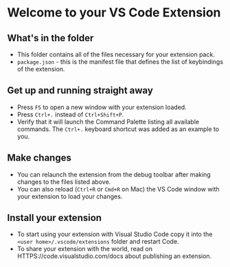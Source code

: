 # Welcome to your VS Code Extension

## What's in the folder

-   This folder contains all of the files necessary for your extension pack.
-   `package.json` - this is the manifest file that defines the list of
    keybindings of the extension.

## Get up and running straight away

-   Press `F5` to open a new window with your extension loaded.
-   Press `Ctrl+.` instead of `Ctrl+Shift+P`.
-   Verify that it will launch the Command Palette listing all available
    commands. The `Ctrl+.` keyboard shortcut was added as an example to you.

## Make changes

-   You can relaunch the extension from the debug toolbar after making changes
    to the files listed above.
-   You can also reload (`Ctrl+R` or `Cmd+R` on Mac) the VS Code window with
    your extension to load your changes.

## Install your extension

-   To start using your extension with Visual Studio Code copy it into the
    `<user home>/.vscode/extensions` folder and restart Code.
-   To share your extension with the world, read on
    HTTPS://code.visualstudio.com/docs about publishing an extension.
